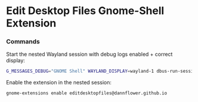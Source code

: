 # Edit Desktop Files Gnome-Shell Extension

### Commands

Start the nested Wayland session with debug logs enabled + correct display:
```sh
G_MESSAGES_DEBUG="GNOME Shell" WAYLAND_DISPLAY=wayland-1 dbus-run-session -- gnome-shell --nested --wayland
```

Enable the extension in the nested session:
```sh
gnome-extensions enable editdesktopfiles@dannflower.github.io
```